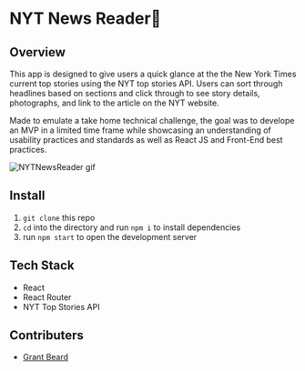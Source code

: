 
# NYT News Reader🗽

## Overview

This app is designed to give users a quick glance at the the New York Times current top stories using the NYT top stories API. Users can sort through headlines based on sections and click through to see story details, photographs, and link to the article on the NYT website.

Made to emulate a take home technical challenge, the goal was to develope an MVP in a limited time frame while showcasing an understanding of usability practices and standards as well as React JS and Front-End best practices.

![NYTNewsReader gif](https://media3.giphy.com/media/MB6vr1CdEX92Bo7DeM/giphy.gif?cid=790b7611a3cf516c3a5f37a4ac0f6cb083ebf7466feded94&rid=giphy.gif&ct=g)

## Install

1. `git clone` this repo
2. `cd` into the directory and run `npm i` to install dependencies
3. run `npm start` to open the development server

## Tech Stack

- React
- React Router
- NYT Top Stories API

## Contributers

- [Grant Beard](https://github.com/GrantXBeard)
